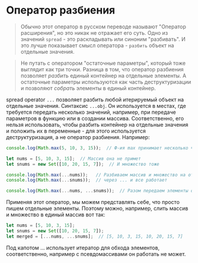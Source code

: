 # Оператор разбиения

> Обычно этот оператор в русском переводе называют "Оператор расширения", но это никак не отражает его суть. Одно из значений `spread`  - это раскладывать или синоним "разбивать". И это лучше показывает смысл оператора - `разбить` объект на отдельные значения.

> Не путать с оператором "остаточные параметры", который тоже выглядит как три точки. Разница в том, что оператор разбиения позволяет *разбить* единый контейнер на отдельные элементы. А остаточные параметры используются как часть деструктуризации и позволяют *собрать* элементы в единый контейнер.

spread operator `...` позволяет разбить любой итерируемый объект на отдельные значения. Синтаксис `...obj`. Он используется в местах, где требуется передать несколько значений, например, при передаче параметров в функцию или в создании массива. Соответственно, его нельзя использовать, чтобы разбить контейнер на отдельные значения и положить их в переменные - для этого используется деструктуризация, а не оператор разбиения. Например:

```javascript
console.log(Math.max(5, 10, 3, 15));  // Ф-ия max принимает несколько чисел через запятую и только

let nums = [5, 10, 3, 15];  // Массив она не примет
let snums = new Set([10, 20, 15, 7]);  // И множество тоже

console.log(Math.max(...nums));   // Разбиваем массив и множество на отдельные элементы
console.log(Math.max(...snums));  // через ... и все работает

console.log(Math.max(...nums, ...snums));  // Разом передаем элементы обоих объектов
```

Применяя этот оператор, мы можем представлять себе, что просто пишем отдельные элементы. Поэтому можно, например, слить массив и множество в единый массив вот так:

```javascript
let nums = [5, 10, 3, 15];
let snums = new Set([10, 20, 15, 7]);
let merged = [...nums, ...snums];  // [5, 10, 3, 15, 10, 20, 15, 7]
```

Под капотом ... использует итератор для обхода элементов, соответственно, например с псевдомассивами он работать не может.
